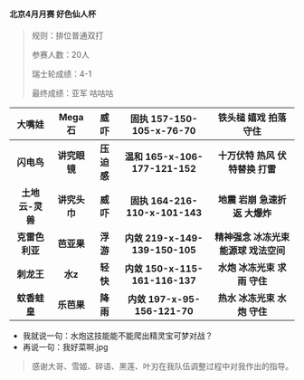 #### 北京4月月赛 好色仙人杯

> 规则：排位普通双打
> 
> 参赛人数：20人
> 
> 瑞士轮成绩：4-1
> 
> 最终成绩：亚军 咕咕咕

大嘴娃 | Mega石 | 威吓 | 固执 157-150-105-x-76-70 | 铁头槌 嬉戏 拍落 守住
:---: | :---: | :---: | :---: | :---:
**闪电鸟**|**讲究眼镜**|**压迫感**|**温和 165-x-106-177-121-152**|**十万伏特 热风 伏特替换 打雷**
**土地云-灵兽**|**讲究头巾**|**威吓**|**固执 164-216-110-x-101-143**|**地震 岩崩 急速折返 大爆炸**
**克雷色利亚**|**芭亚果**|**浮游**|**内敛 219-x-149-139-150-105**|**精神强念 冰冻光束 能源球 戏法空间**
**刺龙王**|**水z**|**轻快**|**内敛 150-x-115-161-116-137**|**水炮 冰冻光束 求雨 守住**
**蚊香蛙皇**|**乐芭果**|**降雨**|**内敛 197-x-95-156-121-70**|**热水 冰冻光束 水炮 守住**

- 我就说一句：水炮这技能能不能爬出精灵宝可梦对战？
- 再说一句：我好菜啊.jpg

> 感谢大哥、雪姬、碎语、黑莲、叶刃在我队伍调整过程中对我作出的指导。